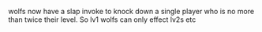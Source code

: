wolfs now have a slap invoke to knock down a single player who is no more than twice their level. So lv1 wolfs can only effect lv2s etc